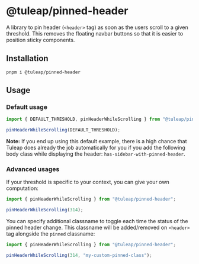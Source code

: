 # @tuleap/pinned-header

A library to pin header (`<header>` tag) as soon as the users scroll to
a given threshold. This removes the floating navbar buttons so that it
is easier to position sticky components.

## Installation

```
pnpm i @tuleap/pinned-header
```

## Usage

### Default usage

```typescript
import { DEFAULT_THRESHOLD, pinHeaderWhileScrolling } from "@tuleap/pinned-header";

pinHeaderWhileScrolling(DEFAULT_THRESHOLD);
```

**Note:** If you end up using this default example,
there is a high chance that Tuleap does already the
job automatically for you if you add the following
body class while displaying the header:
`has-sidebar-with-pinned-header`.

### Advanced usages

If your threshold is specific to your context, you
can give your own computation:

```typescript
import { pinHeaderWhileScrolling } from "@tuleap/pinned-header";

pinHeaderWhileScrolling(314);
```

You can specify additional classname to toggle each time
the status of the pinned header change. This classname
will be added/removed on `<header>` tag alongside the
`pinned` classname:

```typescript
import { pinHeaderWhileScrolling } from "@tuleap/pinned-header";

pinHeaderWhileScrolling(314, "my-custom-pinned-class");
```
